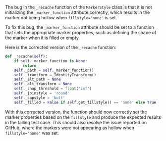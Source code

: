 The bug in the `_recache` function of the `MarkerStyle` class is that it is not initializing the `_marker_function` attribute correctly, which results in the marker not being hollow when `fillstyle='none'` is set.

To fix this bug, the `_marker_function` attribute should be set to a function that sets the appropriate marker properties, such as defining the shape of the marker when it is filled or empty.

Here is the corrected version of the `_recache` function:
```python
def _recache(self):
    if self._marker_function is None:
        return
    self._path = self._marker_function()
    self._transform = IdentityTransform()
    self._alt_path = None
    self._alt_transform = None
    self._snap_threshold = float('inf')
    self._joinstyle = 'round'
    self._capstyle = 'butt'
    self._filled = False if self.get_fillstyle() == 'none' else True
```

With this corrected version, the function should now correctly set the marker properties based on the `fillstyle` and produce the expected results in the failing test case. This should also resolve the issue reported on GitHub, where the markers were not appearing as hollow when `fillstyle='none'` was set.